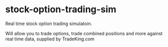 stock-option-trading-sim
========================

Real time stock option trading simulatoin. 

Will allow you to trade options, trade combined positions and more against
real time data, supplied by TradeKing.com
